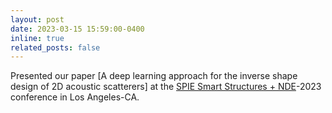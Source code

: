 ```yaml
---
layout: post
date: 2023-03-15 15:59:00-0400
inline: true
related_posts: false
---
```


Presented our paper [A deep learning approach for the inverse shape design of 2D acoustic scatterers] at the [SPIE Smart Structures + NDE](https://spie.org/conferences-and-exhibitions/smart-structures-nde#_=_)-2023 conference in Los Angeles-CA.

